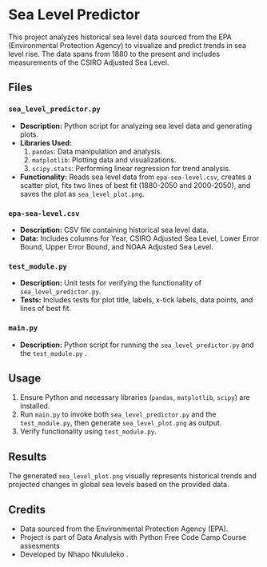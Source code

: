 # Sea Level Predictor

This project analyzes historical sea level data sourced from the EPA (Environmental Protection Agency) to visualize and predict trends in sea level rise. The data spans from 1880 to the present and includes measurements of the CSIRO Adjusted Sea Level.

## Files

### `sea_level_predictor.py`

- **Description:** Python script for analyzing sea level data and generating plots.
- **Libraries Used:**
  1. `pandas`: Data manipulation and analysis.
  2. `matplotlib`: Plotting data and visualizations.
  3. `scipy.stats`: Performing linear regression for trend analysis.
- **Functionality:** Reads sea level data from `epa-sea-level.csv`, creates a scatter plot, fits two lines of best fit (1880-2050 and 2000-2050), and saves the plot as `sea_level_plot.png`.

### `epa-sea-level.csv`

- **Description:** CSV file containing historical sea level data.
- **Data:** Includes columns for Year, CSIRO Adjusted Sea Level, Lower Error Bound, Upper Error Bound, and NOAA Adjusted Sea Level.

### `test_module.py`

- **Description:** Unit tests for verifying the functionality of `sea_level_predictor.py`.
- **Tests:** Includes tests for plot title, labels, x-tick labels, data points, and lines of best fit.

### `main.py`
- **Description:** Python script for running the `sea_level_predictor.py` and the `test_module.py` .

## Usage

1. Ensure Python and necessary libraries (`pandas`, `matplotlib`, `scipy`) are installed.
2. Run `main.py` to invoke both `sea_level_predictor.py` and the `test_module.py`, then generate `sea_level_plot.png` as output.
3. Verify functionality using `test_module.py`.

## Results

The generated `sea_level_plot.png` visually represents historical trends and projected changes in global sea levels based on the provided data.

## Credits

- Data sourced from the Environmental Protection Agency (EPA).
- Project is part of Data Analysis with Python Free Code Camp Course assesments
- Developed by Nhapo Nkululeko .

